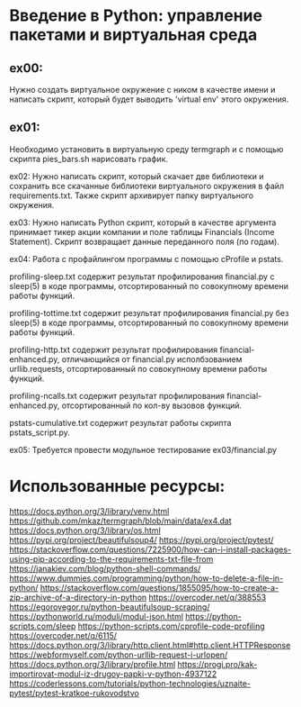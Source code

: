# Введение в Python: управление пакетами и виртуальная среда

## ex00:
Нужно создать виртуальное окружение с ником в качестве имени и написать скрипт, который будет выводить 'virtual env' этого окружения.

## ex01:
Необходимо установить в виртуальную среду termgraph и с помощью скрипта pies_bars.sh нарисовать график.

ex02: Нужно написать скрипт, который скачает две библиотеки и сохранить все скачанные библиотеки виртуального окружения в файл requirements.txt. Также скрипт архивирует папку виртуального окружения.

ex03: Нужно написать Python скрипт, который в качестве аргумента принимает тикер акции компании и поле таблицы Financials (Income Statement). Скрипт возвращает данные переданного поля (по годам).

ex04: Работа с профайлингом программы с помощью cProfile и pstats.

profiling-sleep.txt содержит результат профилирования financial.py с sleep(5) в коде программы, отсортированный по совокупному времени работы функций.

profiling-tottime.txt содержит результат профилирования financial.py без sleep(5) в коде программы, отсортированный по совокупному времени работы функций.

profiling-http.txt содержит результат профилирования financial-enhanced.py, отличающийся от financial.py исполбзованием urllib.requests, отсортированный по совокупному времени работы функций.

profiling-ncalls.txt содержит результат профилирования financial-enhanced.py, отсортированный по кол-ву вызовов функций.

pstats-cumulative.txt содержит результат работы скрипта pstats_script.py.

ex05: Требуется провести модульное тестирование ex03/financial.py

# Использованные ресурсы:
https://docs.python.org/3/library/venv.html
https://github.com/mkaz/termgraph/blob/main/data/ex4.dat
https://docs.python.org/3/library/os.html
https://pypi.org/project/beautifulsoup4/
https://pypi.org/project/pytest/
https://stackoverflow.com/questions/7225900/how-can-i-install-packages-using-pip-according-to-the-requirements-txt-file-from
https://janakiev.com/blog/python-shell-commands/
https://www.dummies.com/programming/python/how-to-delete-a-file-in-python/
https://stackoverflow.com/questions/1855095/how-to-create-a-zip-archive-of-a-directory-in-python
https://overcoder.net/q/388553
https://egorovegor.ru/python-beautifulsoup-scraping/
https://pythonworld.ru/moduli/modul-json.html
https://python-scripts.com/sleep
https://python-scripts.com/cprofile-code-profiling
https://overcoder.net/q/6115/
https://docs.python.org/3/library/http.client.html#http.client.HTTPResponse
https://webformyself.com/python-urllib-request-i-urlopen/
https://docs.python.org/3/library/profile.html
https://progi.pro/kak-importirovat-modul-iz-drugoy-papki-v-python-4937122
https://coderlessons.com/tutorials/python-technologies/uznaite-pytest/pytest-kratkoe-rukovodstvo
